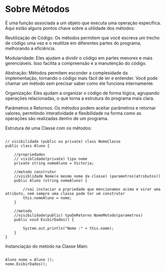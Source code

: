 <h1>Sobre Métodos</h1>

<p>É uma função associada a um objeto que executa uma operação específica. Aqui estão alguns pontos chave sobre a utilidade dos métodos:</p>

<p>Reutilização de Código: Os métodos permitem que você escreva um trecho de código uma vez e o reutilize em diferentes partes do programa, melhorando a eficiência.</p>

<p>Modularidade: Eles ajudam a dividir o código em partes menores e mais gerenciáveis. Isso facilita a compreensão e a manutenção do código.</p>

<p>Abstração: Métodos permitem esconder a complexidade da implementação, tornando o código mais fácil de ler e entender. Você pode chamar um método sem precisar saber como ele funciona internamente.</p>

<p>Organização: Eles ajudam a organizar o código de forma lógica, agrupando operações relacionadas, o que torna a estrutura do programa mais clara.</p>

<p>Parâmetros e Retornos: Os métodos podem aceitar parâmetros e retornar valores, permitindo interatividade e flexibilidade na forma como as operações são realizadas dentro de um programa.</p>

<p>Estrutura de uma Classe com os métodos:</p>

```

// visibilidade (public ou private) class NomeClasse
public class Aluno {

    //propriedades
    // visiblidade(private) tipo nome
    private string nomeAluno = Victoria;

    //metodo construtor
    //visiblidade Nome(o mesmo nome da classe) (parametros(atributos))
    public Aluno (string nomeAluno) {

        //vai instaciar a prpriedade que mencionamos acima e virar uma atributo, nem sempre uma classe pode ter um construtor
        this.nomeAluno = nome;
    }

    //metodo
    //visibilidade(public) tpoDeRetorno NomeMetodo(parametros)
    public void ExibirDados() {

        System.out.println("Nome :" + this.nome);
    }
}
```

<p>Instanciação do metódo na Classe Main:</p>

```

Aluno nome = Aluno ();
nome.ExibirDados();

```
